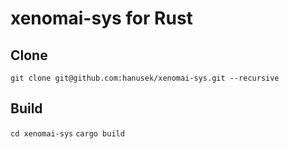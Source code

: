# xenomai-sys for Rust

## Clone
`git clone git@github.com:hanusek/xenomai-sys.git --recursive`


## Build
``
cd xenomai-sys
``
``
cargo build
``
